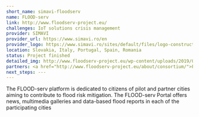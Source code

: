 ```yaml
---
short_name: simavi-floodserv
name: FLOOD-serv
link: http://www.floodserv-project.eu/
challenges: IoT solutions crisis management
provider: SIMAVI
provider_url: https://www.simavi.ro/en
provider_logo: https://www.simavi.ro/sites/default/files/logo-construction_0.png
location: Slovakia, Italy, Portugal, Spain, Romania
status: Project finished
detailed_img: http://www.floodserv-project.eu/wp-content/uploads/2019/09/FLOOD-serv-portal.png
partners: <a href="http://www.floodserv-project.eu/about/consortium/">FLOOD-serv Consortium</a>
next_steps: ---
---
```


The FLOOD-serv platform is dedicated to citizens of pilot and partner cities aiming to contribute to flood risk mitigation. The FLOOD-serv  Portal  offers  news,  multimedia  galleries  and  data-based  flood reports  in  each  of  the  participating  cities